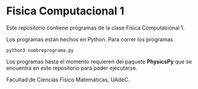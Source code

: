 # Fisica Computacional 1  

Este repositorio contiene programas de la clase Física Computacional 1.  
 
Los programas están hechos en Python. Para correr los programas 

``` terminal
python3 nombreprograma.py
```

Los programas hasta el momento requieren del paquete **PhysicsPy** que se encuentra en este 
repositorio para poder ejecutarse.

Facultad de Ciencias Físico Matemáticas, UAdeC.
